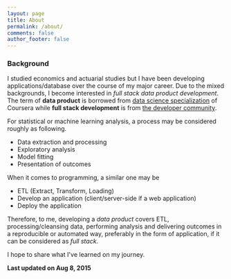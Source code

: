 ```yaml
---
layout: page
title: About
permalink: /about/
comments: false
author_footer: false
---
```


### Background

I studied economics and actuarial studies but I have been developing applications/database over the course of my major career. Due to the mixed backgrounds, I become interested in *full stack data product development*. The term of **data product** is borrowed from [data science specialization](https://www.coursera.org/specialization/jhudatascience/1) of Coursera while **full stack development** is from [the developer community](http://www.laurencegellert.com/2012/08/what-is-a-full-stack-developer/).

For statistical or machine learning analysis, a process may be considered roughly as following.

* Data extraction and processing
* Exploratory analysis
* Model fitting
* Presentation of outcomes

When it comes to programming, a similar one may be

* ETL (Extract, Transform, Loading)
* Develop an application (client/server-side if a web application)
* Deploy the application

Therefore, to me, developing a *data product* covers ETL, processing/cleansing data, performing analysis and delivering outcomes in a reproducible or automated way, preferably in the form of application, if it can be considered as *full stack*.

I hope to share what I've learned on my journey.

**Last updated on Aug 8, 2015**